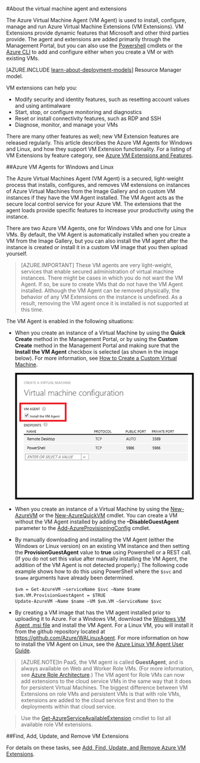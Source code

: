 <properties
 pageTitle="Azure VM agent and extensions | Microsoft Azure"
 description="Gives an overview of the agent and extensions, and how to install the agent, using the classic deployment model."
 services="virtual-machines"
 documentationCenter=""
 authors="squillace"
 manager="timlt"
 editor=""
 tags="azure-service-management"/>

<tags
 ms.service="virtual-machines"
 ms.devlang="na"
 ms.topic="article"
 ms.tgt_pltfrm="vm-multiple"
 ms.workload="infrastructure-services"
 ms.date="01/04/2016"
 ms.author="rasquill"/>

#About the virtual machine agent and extensions

The Azure Virtual Machine Agent (VM Agent) is used to install, configure, manage and run Azure Virtual Machine Extensions (VM Extensions). VM Extensions provide dynamic features that Microsoft and other third parties provide. The agent and extensions are added primarily through the Management Portal, but you can also use the [Powershell](../powershell-install-configure.md) cmdlets or the [Azure CLI](../xplat-cli-install.md) to add and configure either when you create a VM or with existing VMs.

[AZURE.INCLUDE [learn-about-deployment-models](../../includes/learn-about-deployment-models-classic-include.md)] Resource Manager model.



VM extensions can help you:

-   Modify security and identity features, such as resetting account values and using antimalware
-   Start, stop, or configure monitoring and diagnostics
-   Reset or install connectivity features, such as RDP and SSH
-   Diagnose, monitor, and manage your VMs

There are many other features as well; new VM Extension features are released regularly. This article describes the Azure VM Agents for Windows and Linux, and how they support VM Extension functionality. For a listing of VM Extensions by feature category, see [Azure VM Extensions and Features](virtual-machines-extensions-features.md).

##Azure VM Agents for Windows and Linux

The Azure Virtual Machines Agent (VM Agent) is a secured, light-weight process that installs, configures, and removes VM extensions on instances of Azure Virtual Machines from the Image Gallery and on custom VM instances if they have the VM Agent installed. The VM Agent acts as the secure local control service for your Azure VM. The extensions that the agent loads provide specific features to increase your productivity using the instance.

There are two Azure VM Agents, one for Windows VMs and one for Linux VMs. By default, the VM Agent is automatically installed when you create a VM from the Image Gallery, but you can also install the VM agent after the instance is created or install it in a custom VM image that you then upload yourself.

>[AZURE.IMPORTANT] These VM agents are very light-weight, services that enable secured administration of virtual machine instances. There might be cases in which you do not want the VM Agent. If so, be sure to create VMs that do not have the VM Agent installed. Although the VM Agent can be removed physically, the behavior of any VM Extensions on the instance is undefined. As a result, removing the VM agent once it is installed is not supported at this time.

The VM Agent is enabled in the following situations:

-   When you create an instance of a Virtual Machine by using the **Quick Create** method in the Management Portal, or by using the **Custom Create** method in the Management Portal and making sure that the **Install the VM Agent** checkbox is selected (as shown in the image below). For more information, see [How to Create a Custom Virtual Machine](virtual-machines-create-custom.md).

    ![VM Agent Checkbox](media/virtual-machines-extensions-agent-about/IC719409.png)

-   When you create an instance of a Virtual Machine by using the [New-AzureVM](https://msdn.microsoft.com/library/azure/dn495254.aspx) or the [New-AzureQuickVM](https://msdn.microsoft.com/library/azure/dn495183.aspx) cmdlet. You can create a VM without the VM Agent installed by adding the **–DisableGuestAgent** parameter to the [Add-AzureProvisioningConfig](https://msdn.microsoft.com/library/azure/dn495299.aspx) cmdlet.

-   By manually downloading and installing the VM Agent (either the Windows or Linux version) on an existing VM instance and then setting the **ProvisionGuestAgent** value to **true** using Powershell or a REST call. (If you do not set this value after manually installing the VM Agent, the addition of the VM Agent is not detected properly.) The following code example shows how to do this using PowerShell where the `$svc` and `$name` arguments have already been determined.

        $vm = Get-AzureVM –serviceName $svc –Name $name
        $vm.VM.ProvisionGuestAgent = $TRUE
        Update-AzureVM –Name $name –VM $vm.VM –ServiceName $svc

-   By creating a VM image that has the VM agent installed prior to uploading it to Azure. For a Windows VM, download the [Windows VM Agent .msi file](http://go.microsoft.com/fwlink/?LinkID=394789&clcid=0x409) and install the VM Agent. For a Linux VM, you will install it from the github repository located at <https://github.com/Azure/WALinuxAgent>. For more information on how to install the VM Agent on Linux, see the [Azure Linux VM Agent User Guide](virtual-machines-linux-agent-user-guide.md).

>[AZURE.NOTE]In PaaS, the VM agent is called **GuestAgent**, and is always available on Web and Worker Role VMs. (For more information, see [Azure Role Architecture](http://blogs.msdn.com/b/kwill/archive/2011/05/05/windows-azure-role-architecture.aspx).) The VM agent for Role VMs can now add extensions to the cloud service VMs in the same way that it does for persistent Virtual Machines. The biggest difference between VM Extensions on role VMs and persistent VMs is that with role VMs, extensions are added to the cloud service first and then to the deployments within that cloud service.

>Use the
[Get-AzureServiceAvailableExtension](https://msdn.microsoft.com/library/azure/dn722498.aspx)
cmdlet to list all available role VM extensions.

##Find, Add, Update, and Remove VM Extensions  

For details on these tasks, see [Add, Find, Update, and Remove Azure VM Extensions](virtual-machines-extensions-install.md).
